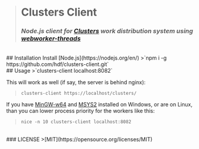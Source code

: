 ># **Clusters Client**
>### _Node.js client for [Clusters](https://github.com/hdf/clusters) work distribution system using [webworker-threads](https://github.com/audreyt/node-webworker-threads)_

<br>
## Installation
Install [Node.js](https://nodejs.org/en/)  
>`npm i -g https://github.com/hdf/clusters-client.git`

<br>
## Usage
>`clusters-client localhost:8082`

This will work as well (if say, the server is behind nginx):
>`clusters-client https://localhost/clusters/`

If you have [MinGW-w64](http://sourceforge.net/projects/mingw-w64/) and [MSYS2](http://msys2.github.io/) installed on Windows, or are on Linux, than you can lower process priority for the workers like this:
>`nice -n 10 clusters-client localhost:8082`

<br>
### LICENSE
>[MIT](https://opensource.org/licenses/MIT)
